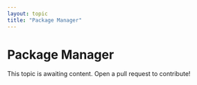 ```yaml
---
layout: topic
title: "Package Manager"
---
```


# Package Manager

This topic is awaiting content. Open a pull request to contribute!


